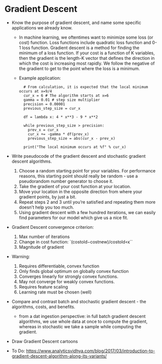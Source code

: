 # Gradient Descent
- Know the purpose of gradient descent, and name some specific applications we already know.
  - In machine learning, we oftentimes want to minimize some loss (or cost) function. Loss functions include quadratic loss function and 0-1 loss function. Gradient descent is a method for finding the minimum of a loss function. If your cost is a function of K variables, then the gradient is the length-K vector that defines the direction in which the cost is increasing most rapidly. We follow the negative of the gradient to get to the point where the loss is a minimum.

  - Example application:
    ```
      # From calculation, it is expected that the local minimum occurs at x=9/4
      cur_x = 6 # The algorithm starts at x=6
      gamma = 0.01 # step size multiplier
      precision = 0.00001
      previous_step_size = cur_x

      df = lambda x: 4 * x**3 - 9 * x**2

      while previous_step_size > precision:
        prev_x = cur_x
        cur_x += -gamma * df(prev_x)
        previous_step_size = abs(cur_x - prev_x)

      print("The local minimum occurs at %f" % cur_x)
    ```

- Write pseudocode of the gradient descent and stochastic gradient descent algorithms.
  1. Choose a random starting point for your variables. For performance reasons, this starting point should really be random - use a pseudorandom number generator to choose it.
  2. Take the gradient of your cost function at your location.
  3. Move your location in the opposite direction from where your gradient points, by just a bit.
  4. Repeat steps 2 and 3 until you’re satisfied and repeating them more doesn’t help you too much.
  5. Using gradient descent with a few hundred iterations, we can easily find parameters for our model which give us a nice fit.

- Gradient Descent convergence criterion:
  1. Max number of iterations
  2. Change in cost function: `(costold−costnew)/costold<ϵ``
  3. Magnitude of gradient

- Warning:
  1. Requires differentiable, convex function
  2. Only finds global optimum on globally convex function
  3. Converges linearly for strongly convex functions.
  4. May not converge for weakly convex functions.
  5. Requires feature scaling
  6. Learning rate must be chosen (well)

- Compare and contrast batch and stochastic gradient descent - the algorithms, costs, and benefits.
  - from a dat ingestion perspective: in full batch gradient descent algorithms, we use whole data at once to compute the gradient, whereas in stochastic we take a sample while computing the gradient.

- Draw Gradient Descent cartoons

- To Do:
https://www.analyticsvidhya.com/blog/2017/03/introduction-to-gradient-descent-algorithm-along-its-variants/
